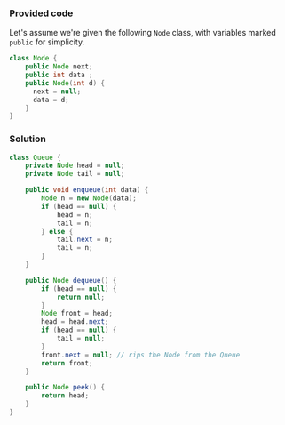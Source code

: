 ### Provided code

Let's assume we're given the following `Node` class, with variables marked `public` for simplicity.

```java
class Node {
    public Node next;
    public int data ;
    public Node(int d) {
      next = null;
      data = d;
    }
}
```

### Solution

```java
class Queue {
    private Node head = null;
    private Node tail = null;

    public void enqueue(int data) {
        Node n = new Node(data);
        if (head == null) {
            head = n;
            tail = n;
        } else {
            tail.next = n;
            tail = n;
        }
    }

    public Node dequeue() {
        if (head == null) {
            return null;
        }
        Node front = head;
        head = head.next;
        if (head == null) {
            tail = null;
        }
        front.next = null; // rips the Node from the Queue
        return front;
    }

    public Node peek() {
        return head;
    }
}
```
